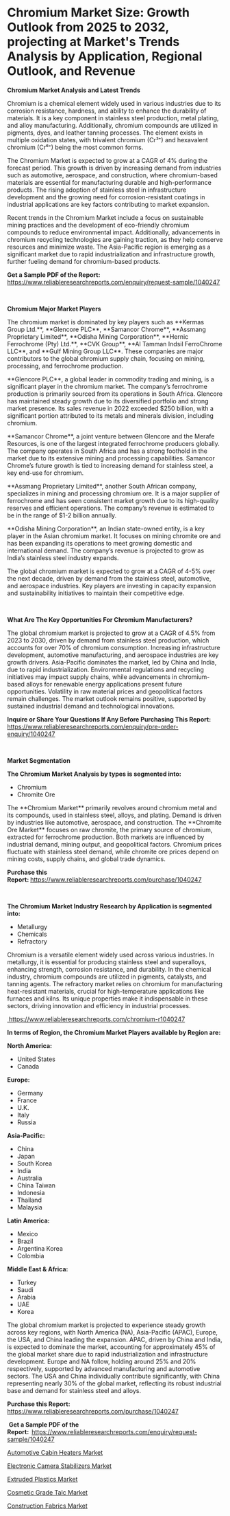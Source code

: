 <p><h1>Chromium Market Size: Growth Outlook from 2025 to 2032, projecting at Market's Trends Analysis by Application, Regional Outlook, and Revenue</h1></p><p><strong>Chromium Market Analysis and Latest Trends</strong></p>
<p><p>Chromium is a chemical element widely used in various industries due to its corrosion resistance, hardness, and ability to enhance the durability of materials. It is a key component in stainless steel production, metal plating, and alloy manufacturing. Additionally, chromium compounds are utilized in pigments, dyes, and leather tanning processes. The element exists in multiple oxidation states, with trivalent chromium (Cr³⁺) and hexavalent chromium (Cr⁶⁺) being the most common forms.</p><p>The Chromium Market is expected to grow at a CAGR of 4% during the forecast period. This growth is driven by increasing demand from industries such as automotive, aerospace, and construction, where chromium-based materials are essential for manufacturing durable and high-performance products. The rising adoption of stainless steel in infrastructure development and the growing need for corrosion-resistant coatings in industrial applications are key factors contributing to market expansion.</p><p>Recent trends in the Chromium Market include a focus on sustainable mining practices and the development of eco-friendly chromium compounds to reduce environmental impact. Additionally, advancements in chromium recycling technologies are gaining traction, as they help conserve resources and minimize waste. The Asia-Pacific region is emerging as a significant market due to rapid industrialization and infrastructure growth, further fueling demand for chromium-based products.</p></p>
<p><strong>Get a Sample PDF of the Report:&nbsp;</strong> <a href="https://www.reliableresearchreports.com/enquiry/request-sample/1040247?utm_campaign=12&utm_medium=2&utm_source=Github&utm_content=ia&utm_term=25012025&utm_id=chromium">https://www.reliableresearchreports.com/enquiry/request-sample/1040247</a></p>
<p>&nbsp;</p>
<p><strong>Chromium Major Market Players</strong></p>
<p><p>The chromium market is dominated by key players such as **Kermas Group Ltd.**, **Glencore PLC**, **Samancor Chrome**, **Assmang Proprietary Limited**, **Odisha Mining Corporation**, **Hernic Ferrochrome (Pty) Ltd.**, **CVK Group**, **Al Tamman Indsil FerroChrome LLC**, and **Gulf Mining Group LLC**. These companies are major contributors to the global chromium supply chain, focusing on mining, processing, and ferrochrome production.</p><p>**Glencore PLC**, a global leader in commodity trading and mining, is a significant player in the chromium market. The company’s ferrochrome production is primarily sourced from its operations in South Africa. Glencore has maintained steady growth due to its diversified portfolio and strong market presence. Its sales revenue in 2022 exceeded $250 billion, with a significant portion attributed to its metals and minerals division, including chromium.</p><p>**Samancor Chrome**, a joint venture between Glencore and the Merafe Resources, is one of the largest integrated ferrochrome producers globally. The company operates in South Africa and has a strong foothold in the market due to its extensive mining and processing capabilities. Samancor Chrome’s future growth is tied to increasing demand for stainless steel, a key end-use for chromium.</p><p>**Assmang Proprietary Limited**, another South African company, specializes in mining and processing chromium ore. It is a major supplier of ferrochrome and has seen consistent market growth due to its high-quality reserves and efficient operations. The company’s revenue is estimated to be in the range of $1-2 billion annually.</p><p>**Odisha Mining Corporation**, an Indian state-owned entity, is a key player in the Asian chromium market. It focuses on mining chromite ore and has been expanding its operations to meet growing domestic and international demand. The company’s revenue is projected to grow as India’s stainless steel industry expands.</p><p>The global chromium market is expected to grow at a CAGR of 4-5% over the next decade, driven by demand from the stainless steel, automotive, and aerospace industries. Key players are investing in capacity expansion and sustainability initiatives to maintain their competitive edge.</p></p>
<p>&nbsp;</p>
<p><strong>What Are The Key Opportunities For Chromium Manufacturers?</strong></p>
<p><p>The global chromium market is projected to grow at a CAGR of 4.5% from 2023 to 2030, driven by demand from stainless steel production, which accounts for over 70% of chromium consumption. Increasing infrastructure development, automotive manufacturing, and aerospace industries are key growth drivers. Asia-Pacific dominates the market, led by China and India, due to rapid industrialization. Environmental regulations and recycling initiatives may impact supply chains, while advancements in chromium-based alloys for renewable energy applications present future opportunities. Volatility in raw material prices and geopolitical factors remain challenges. The market outlook remains positive, supported by sustained industrial demand and technological innovations.</p></p>
<p><strong>Inquire or Share Your Questions If Any Before Purchasing This Report:</strong> <a href="https://www.reliableresearchreports.com/enquiry/pre-order-enquiry/1040247?utm_campaign=12&utm_medium=2&utm_source=Github&utm_content=ia&utm_term=25012025&utm_id=chromium">https://www.reliableresearchreports.com/enquiry/pre-order-enquiry/1040247</a></p>
<p>&nbsp;</p>
<p><strong>Market Segmentation</strong></p>
<p><strong>The Chromium Market Analysis by types is segmented into:</strong></p>
<p><ul><li>Chromium</li><li>Chromite Ore</li></ul></p>
<p><p>The **Chromium Market** primarily revolves around chromium metal and its compounds, used in stainless steel, alloys, and plating. Demand is driven by industries like automotive, aerospace, and construction. The **Chromite Ore Market** focuses on raw chromite, the primary source of chromium, extracted for ferrochrome production. Both markets are influenced by industrial demand, mining output, and geopolitical factors. Chromium prices fluctuate with stainless steel demand, while chromite ore prices depend on mining costs, supply chains, and global trade dynamics.</p></p>
<p><strong>Purchase this Report:&nbsp;</strong><a href="https://www.reliableresearchreports.com/purchase/1040247?utm_campaign=12&utm_medium=2&utm_source=Github&utm_content=ia&utm_term=25012025&utm_id=chromium">https://www.reliableresearchreports.com/purchase/1040247</a></p>
<p>&nbsp;</p>
<p><strong>The Chromium Market Industry Research by Application is segmented into:</strong></p>
<p><ul><li>Metallurgy</li><li>Chemicals</li><li>Refractory</li></ul></p>
<p><p>Chromium is a versatile element widely used across various industries. In metallurgy, it is essential for producing stainless steel and superalloys, enhancing strength, corrosion resistance, and durability. In the chemical industry, chromium compounds are utilized in pigments, catalysts, and tanning agents. The refractory market relies on chromium for manufacturing heat-resistant materials, crucial for high-temperature applications like furnaces and kilns. Its unique properties make it indispensable in these sectors, driving innovation and efficiency in industrial processes.</p></p>
<p><a href="https://www.reliableresearchreports.com/chromium-r1040247?utm_campaign=12&utm_medium=2&utm_source=Github&utm_content=ia&utm_term=25012025&utm_id=chromium">&nbsp;https://www.reliableresearchreports.com/chromium-r1040247</a></p>
<p><strong>In terms of Region, the Chromium Market Players available by Region are:</strong></p>
<p>
    <p> <strong> North America: </strong>
        <ul>
            <li>United States</li>
            <li>Canada</li>
        </ul>
        </p> 
    <p> <strong> Europe: </strong>
        <ul>
            <li>Germany</li>
            <li>France</li>
            <li>U.K.</li>
            <li>Italy</li>
            <li>Russia</li>
        </ul>
        </p> 
    <p> <strong> Asia-Pacific: </strong>
        <ul>
            <li>China</li>
            <li>Japan</li>
            <li>South Korea</li>
            <li>India</li>
            <li>Australia</li>
            <li>China Taiwan</li>
            <li>Indonesia</li>
            <li>Thailand</li>
            <li>Malaysia</li>
        </ul>
        </p> 
    <p> <strong> Latin America: </strong>
        <ul>
            <li>Mexico</li>
            <li>Brazil</li>
            <li>Argentina Korea</li>
            <li>Colombia</li>
        </ul>
        </p> 
    <p> <strong> Middle East & Africa: </strong>
        <ul>
            <li>Turkey</li>
            <li>Saudi</li>
            <li>Arabia</li>
            <li>UAE</li>
            <li>Korea</li>
        </ul>
    </p>
    </p>
<p><p>The global chromium market is projected to experience steady growth across key regions, with North America (NA), Asia-Pacific (APAC), Europe, the USA, and China leading the expansion. APAC, driven by China and India, is expected to dominate the market, accounting for approximately 45% of the global market share due to rapid industrialization and infrastructure development. Europe and NA follow, holding around 25% and 20% respectively, supported by advanced manufacturing and automotive sectors. The USA and China individually contribute significantly, with China representing nearly 30% of the global market, reflecting its robust industrial base and demand for stainless steel and alloys.</p></p>
<p><strong>Purchase this Report: </strong><a href="https://www.reliableresearchreports.com/purchase/1040247?utm_campaign=12&utm_medium=2&utm_source=Github&utm_content=ia&utm_term=25012025&utm_id=chromium">https://www.reliableresearchreports.com/purchase/1040247</a></p>
<p>&nbsp;<strong>Get a Sample PDF of the Report:&nbsp;&nbsp;</strong><a href="https://www.reliableresearchreports.com/enquiry/request-sample/1040247?utm_campaign=12&utm_medium=2&utm_source=Github&utm_content=ia&utm_term=25012025&utm_id=chromium">https://www.reliableresearchreports.com/enquiry/request-sample/1040247</a></p>
<p><strong></strong></p>
<p><p><a href="https://www.linkedin.com/pulse/automotive-cabin-heaters-industry-growth-opportunities-ralof?utm_campaign=12&utm_medium=2&utm_source=Github&utm_content=ia&utm_term=25012025&utm_id=chromium">Automotive Cabin Heaters Market</a></p><p><a href="https://www.linkedin.com/pulse/comprehensive-assessment-electronic-camera-stabilizers-rpk9f?utm_campaign=12&utm_medium=2&utm_source=Github&utm_content=ia&utm_term=25012025&utm_id=chromium">Electronic Camera Stabilizers Market</a></p><p><a href="https://github.com/GenaGaines34/Market-Research-Report-List-1/blob/main/extruded-plastics-market.md?utm_campaign=12&utm_medium=2&utm_source=Github&utm_content=ia&utm_term=25012025&utm_id=chromium">Extruded Plastics Market</a></p><p><a href="https://www.linkedin.com/pulse/marketsize2025-2032withcagrof6factorsinfluencinggrowthsuppl-viprf?utm_campaign=12&utm_medium=2&utm_source=Github&utm_content=ia&utm_term=25012025&utm_id=chromium">Cosmetic Grade Talc Market</a></p><p><a href="https://github.com/seanmcma708/Market-Research-Report-List-1/blob/main/construction-fabrics-market.md?utm_campaign=12&utm_medium=2&utm_source=Github&utm_content=ia&utm_term=25012025&utm_id=chromium">Construction Fabrics Market</a></p></p>